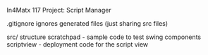 In4Matx 117 Project: Script Manager

.gitignore ignores generated files (just sharing src files)

src/ structure
scratchpad - sample code to test swing components
scriptview - deployment code for the script view